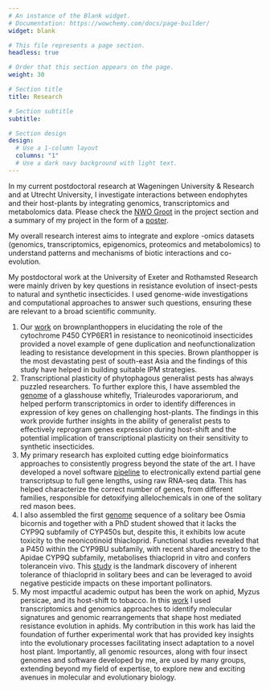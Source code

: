 ```yaml
---
# An instance of the Blank widget.
# Documentation: https://wowchemy.com/docs/page-builder/
widget: blank

# This file represents a page section.
headless: true

# Order that this section appears on the page.
weight: 30

# Section title
title: Research

# Section subtitle
subtitle:

# Section design
design:
  # Use a 1-column layout
  columns: "1"
  # Use a dark navy background with light text.
---
```

In my current postdoctoral research at Wageningen University & Research and at Utrecht University, I investigate interactions between endophytes and their host-plants by integrating genomics, transcriptomics and metabolomics data. Please check the [NWO Groot](https://kumarsaurabhsingh.com/project/nwo-groot/) in the project section and a summary of my project in the form of a [poster](https://kumarsaurabhsingh.com/Poster/NWO-Groot/poster1.pdf).

My overall research interest aims to integrate and explore -omics datasets (genomics, transcriptomics, epigenomics, proteomics and metabolomics) to understand patterns and mechanisms of biotic interactions and co-evolution. 

My postdoctoral work at the University of Exeter and Rothamsted Research were mainly driven by key questions in resistance evolution of insect-pests to  natural and synthetic insecticides.  I  used genome-wide investigations and computational approaches to  answer such questions, ensuring these are relevant to a broad scientific community. 

1. Our [work](https://www.sciencedirect.com/science/article/pii/S0960982217315427?via%3Dihub) on brownplanthoppers in elucidating the role of the cytochrome P450 CYP6ER1 in resistance to neonicotinoid insecticides provided a novel example of gene duplication and neofunctionalization leading to resistance development in this species. Brown planthopper is the most devastating pest of south-east Asia and the findings of this study have helped in building suitable IPM strategies. 
2. Transcriptional plasticity of phytophagous generalist pests has always puzzled researchers. To further explore this, I have assembled the [genome](https://bmcgenomics.biomedcentral.com/articles/10.1186/s12864-019-6397-3) of a glasshouse whitefly, Trialeurodes vaporariorum,  and helped perform  transcriptomics in  order  to  identify  differences  in expression of key genes on challenging host-plants. The findings in this work provide further insights in the ability of generalist pests to effectively reprogram genes expression during host-shift  and  the  potential  implication  of  transcriptional  plasticity  on  their  sensitivity  to synthetic insecticides. 
3. My primary research has exploited cutting edge bioinformatics approaches to consistently progress  beyond  the  state of the art.  I  have  developed  a novel  software  [pipeline](https://ieeexplore.ieee.org/document/8434319)  to electronically extend partial gene transcriptsup to full gene lengths, using raw RNA-seq data. This has helped characterize the correct number of genes, from different families, responsible for detoxifying allelochemicals in one of the solitary red mason bees.  
4. I also assembled the first [genome](https://journals.plos.org/plosgenetics/article?id=10.1371/journal.pgen.1007903) sequence of a solitary bee Osmia  bicornis and  together  with  a PhD  student showed  that it  lacks  the  CYP9Q subfamily of CYP450s but, despite this, it exhibits low acute toxicity to the neonicotinoid thiacloprid. Functional studies revealed that a P450 within the CYP9BU subfamily, with recent shared ancestry to the Apidae CYP9Q subfamily, metabolises thiacloprid in vitro and confers tolerancein vivo. This [study](https://www.sciencedirect.com/science/article/pii/S0960982218302306?via%3Dihub) is the landmark discovery of inherent tolerance of thiacloprid in solitary bees and can be leveraged to avoid negative pesticide impacts on these important pollinators. 
5. My most impactful academic output has been the work on aphid, Myzus persicae, and its host-shift  to  tobacco. In  this  [work](https://advances.sciencemag.org/content/6/19/eaba1070)  I  used  transcriptomics and genomics  approaches  to identify  molecular  signatures  and  genomic  rearrangements that  shape host  mediated resistance evolution in aphids. My contribution in this work has laid the foundation of further experimental work that has provided key insights into the evolutionary processes facilitating insect adaptation to a novel host plant. Importantly, all genomic resources, along with four insect genomes and software developed by me, are used by many groups, extending beyond my field of expertise, to explore new and exciting avenues in molecular and evolutionary biology.  
